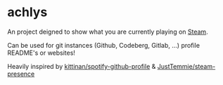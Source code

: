 # achlys
An project deigned to show what you are currently playing on [Steam](https://store.steampowered.com).

Can be used for git instances (Github, Codeberg, Gitlab, ...) profile README's or websites!

Heavily inspired by [kittinan/spotify-github-profile](https://github.com/kittinan/spotify-github-profile) & [JustTemmie/steam-presence](https://github.com/JustTemmie/steam-presence)
